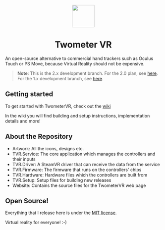 <p align="center">
  <img width="72" height="72" src="https://github.com/Twometer/twometer-vr/blob/master/Artwork/Icon512.png?raw=true">
  <h1 align="center">Twometer VR</h1>
</p>

An open-source alternative to commercial hand trackers such as Oculus Touch or PS Move, because Virtual Reality should not be expensive.

> **Note**: This is the 2.x development branch. For the 2.0 plan, see [here](Docs/Version-2.0.md). For the 1.x development branch, see [here](https://github.com/Twometer/twometer-vr/tree/1.x).

## Getting started
To get started with TwometerVR, check out the [wiki](https://github.com/Twometer/twometer-vr/wiki)

In the wiki you will find building and setup instructions, implementation details and more!

## About the Repository
- Artwork:       All the icons, designs etc.
- TVR.Service:   The core application which manages the controllers and their inputs
- TVR.Driver:    A SteamVR driver that can receive the data from the service
- TVR.Firmware:  The firmware that runs on the controllers' chips
- TVR.Hardware:  Hardware files which the controllers are built from
- TVR.Setup:     Setup files for building new releases
- Website:       Contains the source files for the TwometerVR web page 

## Open Source!
Everything that I release here is under the [MIT license](https://github.com/Twometer/twometer-vr/blob/master/LICENSE).

Virtual reality for everyone! :-)
